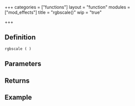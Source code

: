 +++
categories = ["functions"]
layout = "function"
modules = ["mod_effects"]
title = "rgbscale()"
wip = "true"

+++

## Definition

    rgbscale ( )

## Parameters

## Returns

## Example

```
```
